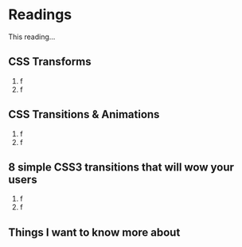 # Readings
This reading...
## CSS Transforms
  1. f
  2. f

## CSS Transitions & Animations
  1. f
  2. f

## 8 simple CSS3 transitions that will wow your users
  1. f
  2. f

## Things I want to know more about

